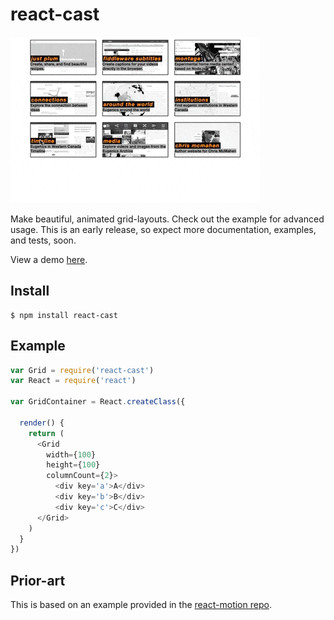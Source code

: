 react-cast
=====================

![react-cast image](react-cast-example.gif)

Make beautiful, animated grid-layouts. Check out the example for advanced usage. This is an early release, so expect more documentation, examples, and tests, soon.

View a demo [here](http://bmcmahen.github.io/react-cast/).

## Install
```
$ npm install react-cast
```

## Example

```javascript
var Grid = require('react-cast')
var React = require('react')

var GridContainer = React.createClass({

  render() {
    return (
      <Grid
        width={100}
        height={100}
        columnCount={2}>
          <div key='a'>A</div>
          <div key='b'>B</div>
          <div key='c'>C</div>
      </Grid>
    )
  }
})
```

## Prior-art

This is based on an example provided in the [react-motion repo](https://github.com/chenglou/react-motion).

